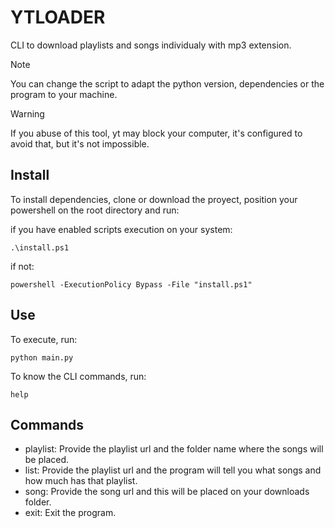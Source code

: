# YTLOADER

CLI to download playlists and songs individualy with mp3 extension.

> [!NOTE]
> You can change the script to adapt the python version, dependencies or the program to your machine.

> [!WARNING]
> If you abuse of this tool, yt may block your computer, it's configured to avoid that, but it's not impossible.

## Install
To install dependencies, clone or download the proyect, position your powershell on the root directory and run:

if you have enabled scripts execution on your system:

`.\install.ps1`

if not:

`powershell -ExecutionPolicy Bypass -File "install.ps1"`


## Use
To execute, run:

`python main.py`

To know the CLI commands, run:

`help`

## Commands

- playlist: Provide the playlist url and the folder name where the songs will be placed.
- list: Provide the playlist url and the program will tell you what songs and how much has that playlist.
- song: Provide the song url and this will be placed on your downloads folder.
- exit: Exit the program.
